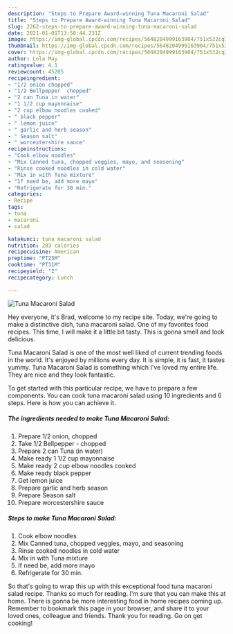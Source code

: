 ```yaml
---
description: "Steps to Prepare Award-winning Tuna Macaroni Salad"
title: "Steps to Prepare Award-winning Tuna Macaroni Salad"
slug: 2262-steps-to-prepare-award-winning-tuna-macaroni-salad
date: 2021-01-01T13:50:44.231Z
image: https://img-global.cpcdn.com/recipes/5648204999163904/751x532cq70/tuna-macaroni-salad-recipe-main-photo.jpg
thumbnail: https://img-global.cpcdn.com/recipes/5648204999163904/751x532cq70/tuna-macaroni-salad-recipe-main-photo.jpg
cover: https://img-global.cpcdn.com/recipes/5648204999163904/751x532cq70/tuna-macaroni-salad-recipe-main-photo.jpg
author: Lola May
ratingvalue: 4.1
reviewcount: 45205
recipeingredient:
- "1/2 onion chopped"
- "1/2 Bellpepper  chopped"
- "2 can Tuna in water"
- "1 1/2 cup mayonnaise"
- "2 cup elbow noodles cooked"
- " black pepper"
- " lemon juice"
- " garlic and herb season"
- " Season salt"
- " worcestershire sauce"
recipeinstructions:
- "Cook elbow noodles"
- "Mix Canned tuna, chopped veggies, mayo, and seasoning"
- "Rinse cooked noodles in cold water"
- "Mix in with Tuna mixture"
- "If need be, add more mayo"
- "Refrigerate for 30 min."
categories:
- Recipe
tags:
- tuna
- macaroni
- salad

katakunci: tuna macaroni salad 
nutrition: 283 calories
recipecuisine: American
preptime: "PT25M"
cooktime: "PT31M"
recipeyield: "2"
recipecategory: Lunch

---
```



![Tuna Macaroni Salad](https://img-global.cpcdn.com/recipes/5648204999163904/751x532cq70/tuna-macaroni-salad-recipe-main-photo.jpg)

Hey everyone, it's Brad, welcome to my recipe site. Today, we're going to make a distinctive dish, tuna macaroni salad. One of my favorites food recipes. This time, I will make it a little bit tasty. This is gonna smell and look delicious.

Tuna Macaroni Salad is one of the most well liked of current trending foods in the world. It's enjoyed by millions every day. It is simple, it is fast, it tastes yummy. Tuna Macaroni Salad is something which I've loved my entire life. They are nice and they look fantastic.




To get started with this particular recipe, we have to prepare a few components. You can cook tuna macaroni salad using 10 ingredients and 6 steps. Here is how you can achieve it.

<!--inarticleads1-->

##### The ingredients needed to make Tuna Macaroni Salad:

1. Prepare 1/2 onion, chopped
1. Take 1/2 Bellpepper - chopped
1. Prepare 2 can Tuna (in water)
1. Make ready 1 1/2 cup mayonnaise
1. Make ready 2 cup elbow noodles cooked
1. Make ready  black pepper
1. Get  lemon juice
1. Prepare  garlic and herb season
1. Prepare  Season salt
1. Prepare  worcestershire sauce




<!--inarticleads2-->

##### Steps to make Tuna Macaroni Salad:

1. Cook elbow noodles
1. Mix Canned tuna, chopped veggies, mayo, and seasoning
1. Rinse cooked noodles in cold water
1. Mix in with Tuna mixture
1. If need be, add more mayo
1. Refrigerate for 30 min.




So that's going to wrap this up with this exceptional food tuna macaroni salad recipe. Thanks so much for reading. I'm sure that you can make this at home. There is gonna be more interesting food in home recipes coming up. Remember to bookmark this page in your browser, and share it to your loved ones, colleague and friends. Thank you for reading. Go on get cooking!
